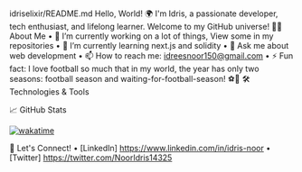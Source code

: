idriselixir/README.md
Hello, World! 🌍
I'm Idris, a passionate developer, tech enthusiast, and lifelong learner. Welcome to my GitHub universe!
👨‍💻 About Me
•	🔭 I’m currently working on a lot of things, View some in my repositories
•	🌱 I’m currently learning next.js and solidity
•	💬 Ask me about web development
•	📫 How to reach me: idreesnoor150@gmail.com
•	⚡ Fun fact: I love football so much that in my world, the year has only two seasons: football season and waiting-for-football-season! ⚽📅
🛠️ Technologies & Tools
           
 
📈 GitHub Stats

[![wakatime](https://wakatime.com/badge/user/018ba604-9fac-4783-b03e-11b6a49050b8.svg)](https://wakatime.com/@018ba604-9fac-4783-b03e-11b6a49050b8)
 
📣 Let's Connect!
•	[LinkedIn] https://www.linkedin.com/in/idris-noor
•	[Twitter] https://twitter.com/NoorIdris14325
